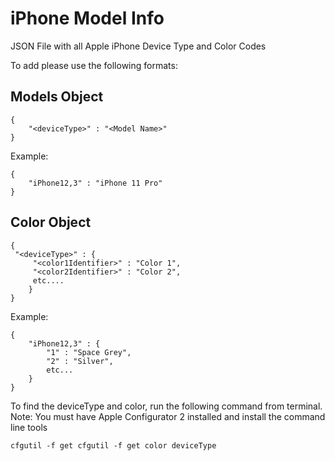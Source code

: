 # iPhone Model Info

JSON File with all Apple iPhone Device Type and Color Codes

To add please use the following formats:

## Models Object

```
{ 
    "<deviceType>" : "<Model Name>"
}
```

Example:
```
{
    "iPhone12,3" : "iPhone 11 Pro"
}
```

## Color Object

```
{
 "<deviceType>" : {
     "<color1Identifier>" : "Color 1",
     "<color2Identifier>" : "Color 2", 
     etc....
    }
}
```

Example:
```
{
    "iPhone12,3" : {
        "1" : "Space Grey", 
        "2" : "Silver",
        etc...
    }
}
```

To find the deviceType and  color, run the following command from terminal. Note: You must have Apple Configurator 2 installed and install the command line tools

`cfgutil -f get cfgutil -f get color deviceType`

